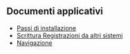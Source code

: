 ## Documenti applicativi
- [Passi di installazione](Sorgenti/MB/DOC/C5BASE_01)
- [Scrittura Registrazioni da altri sistemi](Sorgenti/MB/DOC/C5BASE_BAT)
- [Navigazione](Sorgenti/MB/DOC/C5BASE_EXT)
